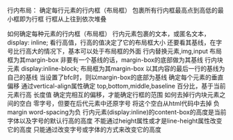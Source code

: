 行内布局：
  确定每行元素的行内框（布局框）
  包裹所有行内框最高点到高低的最小框即为行框
  行框从上往到依次堆叠

  如何确定每种元素的行内框（布局框）
    行内元素包裹的文本，或匿名文本，display: inline;
      看行高值，行高的值决定了它的布局框大小
      还要看其基线，在字号比行高大的情况下，基本可以处于布局框的外面
    行内替换元素,img,input
      布局框为其margin-box
      非要有一个基线的话，margin-box的底部做为其基线
    行内块元素 display:inline-block;
      布局框为其margin-box
      以其内容的最后一行的基线为自己的基线
        当设置了bfc时，则以margin-box的底部为基线
  确定每个元素的垂直偏移
    通过vertical-align属性确定
      top,bottom,middle,baseline
      百分比，基于当前元素行高
      长度值
  确定完相互的偏移，才能确定行框的范围
  如何去掉行内块元素之间的空白
    零字号，但要在后代元素中还原字号
    将这个空白从html代码中去掉
    负margin
    word-spacing为负
  行内元素(display:inline)的content-box的高度是当前字体以及字号的默认行高的高度
    不能通过height属性或才是line-height属性改变它的高度
    只能通过改变字号或字体的方式来改变它的高度
